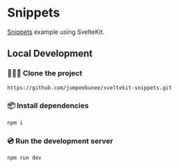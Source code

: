 # Snippets

[Snippets](https://svelte-5-preview.vercel.app/docs/snippets) example using SvelteKit.

## Local Development

### 🧑‍🤝‍🧑 Clone the project

```sh
https://github.com/jumpeebunee/sveltekit-snippets.git
```

### 📦️ Install dependencies

```sh
npm i
```

### 💿️ Run the development server

```sh
npm run dev
```
